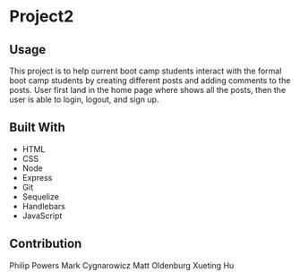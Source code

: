 # Project2

## Usage 
This project is to help current boot camp students interact with the formal boot camp students by creating different posts and adding comments to the posts.
User first land in the home page where shows all the posts, then the user is able to login, logout, and sign up. 

## Built With
- HTML
- CSS
- Node 
- Express
- Git 
- Sequelize 
- Handlebars
- JavaScript 

## Contribution 
Philip Powers 
Mark Cygnarowicz
Matt Oldenburg
Xueting Hu
